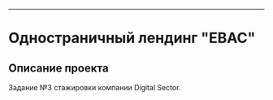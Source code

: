 ___
# Одностраничный лендинг "EBAC"

## Описание проекта
Задание №3 стажировки компании Digital Sector.